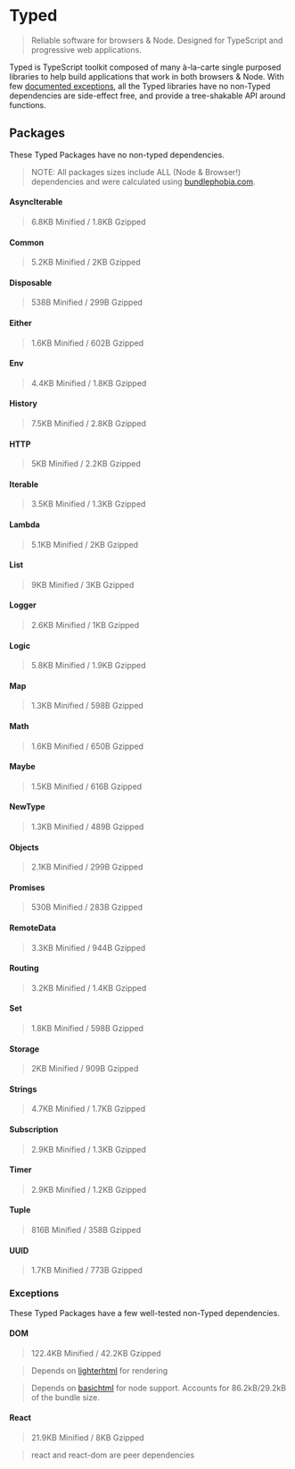 # Typed

> Reliable software for browsers & Node. Designed for TypeScript and progressive web applications.

Typed is TypeScript toolkit composed of many à-la-carte single purposed libraries to help build applications
that work in both browsers & Node. With few [documented exceptions](#exceptions), all the Typed libraries have no non-Typed dependencies
are side-effect free, and provide a tree-shakable API around functions.


## Packages

These Typed Packages have no non-typed dependencies.

> NOTE: All packages sizes include ALL (Node & Browser!) dependencies and were calculated using [bundlephobia.com](https://bundlephobia.com). 

#### AsyncIterable 

> 6.8KB Minified / 1.8KB Gzipped

#### Common

> 5.2KB Minified / 2KB Gzipped

#### Disposable

> 538B Minified / 299B Gzipped

#### Either

> 1.6KB Minified / 602B Gzipped

#### Env

> 4.4KB Minified / 1.8KB Gzipped

#### History

> 7.5KB Minified / 2.8KB Gzipped

#### HTTP

> 5KB Minified / 2.2KB Gzipped

#### Iterable

> 3.5KB Minified / 1.3KB Gzipped

#### Lambda

> 5.1KB Minified / 2KB Gzipped

#### List

> 9KB Minified / 3KB Gzipped

#### Logger

> 2.6KB Minified / 1KB Gzipped

#### Logic

> 5.8KB Minified / 1.9KB Gzipped

#### Map

> 1.3KB Minified / 598B Gzipped

#### Math

> 1.6KB Minified / 650B Gzipped

#### Maybe

> 1.5KB Minified / 616B Gzipped

#### NewType

> 1.3KB Minified / 489B Gzipped

#### Objects

> 2.1KB Minified / 299B Gzipped

#### Promises

> 530B Minified / 283B Gzipped

#### RemoteData

> 3.3KB Minified / 944B Gzipped

#### Routing

> 3.2KB Minified / 1.4KB Gzipped

#### Set

> 1.8KB Minified / 598B Gzipped

#### Storage

> 2KB Minified / 909B Gzipped

#### Strings

> 4.7KB Minified / 1.7KB Gzipped

#### Subscription

> 2.9KB Minified / 1.3KB Gzipped

#### Timer

> 2.9KB Minified / 1.2KB Gzipped

#### Tuple

> 816B Minified / 358B Gzipped

#### UUID

> 1.7KB Minified / 773B Gzipped


### Exceptions

These Typed Packages have a few well-tested non-Typed dependencies.

#### DOM

> 122.4KB Minified / 42.2KB Gzipped

> Depends on [lighterhtml](https://github.com/WebReflection/lighterhtml) for rendering

> Depends on [basichtml](https://github.com/WebReflection/basicHTML) for node support. Accounts for 86.2kB/29.2kB of the bundle size.

#### React

> 21.9KB Minified / 8KB Gzipped

> react and react-dom are peer dependencies

